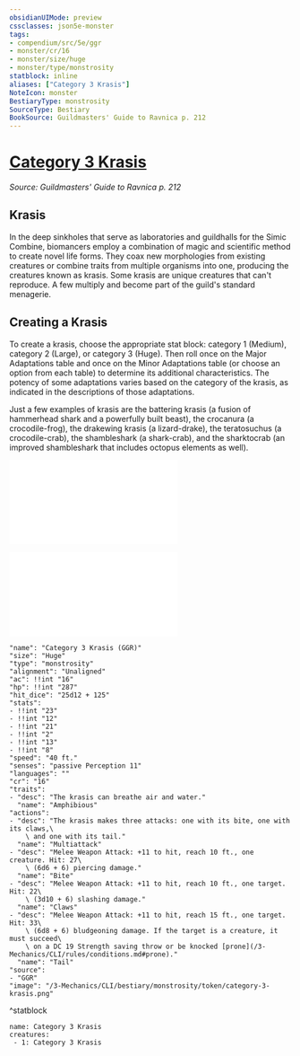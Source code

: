```yaml
---
obsidianUIMode: preview
cssclasses: json5e-monster
tags:
- compendium/src/5e/ggr
- monster/cr/16
- monster/size/huge
- monster/type/monstrosity
statblock: inline
aliases: ["Category 3 Krasis"]
NoteIcon: monster
BestiaryType: monstrosity
SourceType: Bestiary
BookSource: Guildmasters' Guide to Ravnica p. 212
---
```

# [Category 3 Krasis](3-Mechanics\CLI\bestiary\monstrosity/category-3-krasis-ggr.md)
*Source: Guildmasters' Guide to Ravnica p. 212*  

## Krasis

In the deep sinkholes that serve as laboratories and guildhalls for the Simic Combine, biomancers employ a combination of magic and scientific method to create novel life forms. They coax new morphologies from existing creatures or combine traits from multiple organisms into one, producing the creatures known as krasis. Some krasis are unique creatures that can't reproduce. A few multiply and become part of the guild's standard menagerie.

## Creating a Krasis

To create a krasis, choose the appropriate stat block: category 1 (Medium), category 2 (Large), or category 3 (Huge). Then roll once on the Major Adaptations table and once on the Minor Adaptations table (or choose an option from each table) to determine its additional characteristics. The potency of some adaptations varies based on the category of the krasis, as indicated in the descriptions of those adaptations.

Just a few examples of krasis are the battering krasis (a fusion of hammerhead shark and a powerfully built beast), the crocanura (a crocodile-frog), the drakewing krasis (a lizard-drake), the teratosuchus (a crocodile-crab), the shambleshark (a shark-crab), and the sharktocrab (an improved shambleshark that includes octopus elements as well).

![Major Adaptations](/3-Mechanics/CLI/tables/major-adaptations-ggr.md)

![Minor Adaptations](/3-Mechanics/CLI/tables/minor-adaptations-ggr.md)

```statblock
"name": "Category 3 Krasis (GGR)"
"size": "Huge"
"type": "monstrosity"
"alignment": "Unaligned"
"ac": !!int "16"
"hp": !!int "287"
"hit_dice": "25d12 + 125"
"stats":
- !!int "23"
- !!int "12"
- !!int "21"
- !!int "2"
- !!int "13"
- !!int "8"
"speed": "40 ft."
"senses": "passive Perception 11"
"languages": ""
"cr": "16"
"traits":
- "desc": "The krasis can breathe air and water."
  "name": "Amphibious"
"actions":
- "desc": "The krasis makes three attacks: one with its bite, one with its claws,\
    \ and one with its tail."
  "name": "Multiattack"
- "desc": "Melee Weapon Attack: +11 to hit, reach 10 ft., one creature. Hit: 27\
    \ (6d6 + 6) piercing damage."
  "name": "Bite"
- "desc": "Melee Weapon Attack: +11 to hit, reach 10 ft., one target. Hit: 22\
    \ (3d10 + 6) slashing damage."
  "name": "Claws"
- "desc": "Melee Weapon Attack: +11 to hit, reach 15 ft., one target. Hit: 33\
    \ (6d8 + 6) bludgeoning damage. If the target is a creature, it must succeed\
    \ on a DC 19 Strength saving throw or be knocked [prone](/3-Mechanics/CLI/rules/conditions.md#prone)."
  "name": "Tail"
"source":
- "GGR"
"image": "/3-Mechanics/CLI/bestiary/monstrosity/token/category-3-krasis.png"
```
^statblock

```encounter-table
name: Category 3 Krasis
creatures:
 - 1: Category 3 Krasis
```